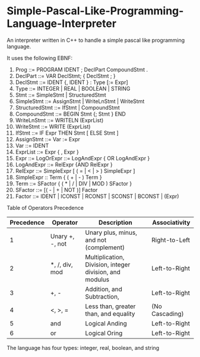 # Simple-Pascal-Like-Programming-Language-Interpreter
An interpreter written in C++ to handle a simple pascal like programming language.

It uses the following EBNF:
1. Prog ::= PROGRAM IDENT ; DeclPart CompoundStmt .
2. DeclPart ::= VAR DeclStmt; { DeclStmt ; }
3. DeclStmt ::= IDENT {, IDENT } : Type [:= Expr]
4. Type ::= INTEGER | REAL | BOOLEAN | STRING
5. Stmt ::= SimpleStmt | StructuredStmt
6. SimpleStmt ::= AssignStmt | WriteLnStmt | WriteStmt
7. StructuredStmt ::= IfStmt | CompoundStmt
8. CompoundStmt ::= BEGIN Stmt {; Stmt } END
9. WriteLnStmt ::= WRITELN (ExprList)
10. WriteStmt ::= WRITE (ExprList)
11. IfStmt ::= IF Expr THEN Stmt [ ELSE Stmt ]
12. AssignStmt ::= Var := Expr
13. Var ::= IDENT
14. ExprList ::= Expr { , Expr }
15. Expr ::= LogOrExpr ::= LogAndExpr { OR LogAndExpr }
16. LogAndExpr ::= RelExpr {AND RelExpr }
17. RelExpr ::= SimpleExpr [ ( = | < | > ) SimpleExpr ]
18. SimpleExpr :: Term { ( + | - ) Term }
19. Term ::= SFactor { ( * | / | DIV | MOD ) SFactor }
20. SFactor ::= [( - | + | NOT )] Factor
21. Factor ::= IDENT | ICONST | RCONST | SCONST | BCONST | (Expr)

Table of Operators Precedence

| Precedence | Operator | Description | Associativity |
| ---- | ---- | ---- | ---- |
| 1 |  Unary +, -, not| Unary plus, minus, and not (complement) | Right-to-Left |
| 2 | *, /, div, mod | Multiplication, Division, integer division, and modulus | Left-to-Right |
| 3 | +, - | Addition, and Subtraction, | Left-to-Right |
| 4 | <, >, =  | Less than, greater than, and equality | (No Cascading) |
| 5 | and | Logical Anding | Left-to-Right |
| 6 | or | Logical Oring | Left-to-Right |

The language has four types: integer, real, boolean, and string
